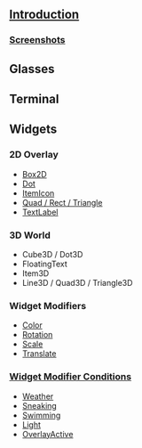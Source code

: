 ## [Introduction](Home)
### [Screenshots](Screenshots)


## Glasses


## Terminal


## Widgets
### 2D Overlay
* [Box2D](Box2D)
* [Dot](Dot)
* [ItemIcon](ItemIcon)
* [Quad / Rect / Triangle](QuadRectTriangle)
* [TextLabel](TextLabel)

### 3D World
* Cube3D / Dot3D
* FloatingText
* Item3D
* Line3D / Quad3D / Triangle3D

### Widget Modifiers
* [Color](WidgetModifiers#addColor)
* [Rotation](WidgetModifiers#addRotation)
* [Scale](WidgetModifiers#addScale)
* [Translate](WidgetModifiers#addTranslate)

### [Widget Modifier Conditions](WidgetModifierConditions)
* [Weather](WidgetModifierConditions#Weather)
* [Sneaking](WidgetModifierConditions#Sneaking)
* [Swimming](WidgetModifierConditions#Swimming)
* [Light](WidgetModifierConditions#Light)
* [OverlayActive](WidgetModifierConditions#OverlayActive)